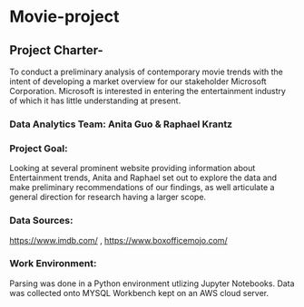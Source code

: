 # Movie-project

## Project Charter- 
To conduct a preliminary analysis of contemporary movie trends with the intent of developing a market overview for our stakeholder Microsoft Corporation. Microsoft is interested in entering the entertainment industry of which it has little understanding at present.  


### Data Analytics Team:  Anita Guo & Raphael Krantz

### Project Goal: 
Looking at several prominent website providing information about Entertainment trends, Anita and Raphael set out to explore the data and make preliminary recommendations of our findings, as well articulate a general direction for research having a larger scope.  

### Data Sources:  
https://www.imdb.com/ , https://www.boxofficemojo.com/

### Work Environment:  
Parsing was done in a Python environment utlizing Jupyter Notebooks.   Data was collected onto MYSQL Workbench kept on an AWS cloud server.  




